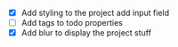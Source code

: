 - [x] Add styling to the project add input field
- [ ] Add tags to todo properties
- [x]  Add blur to display the project stuff
